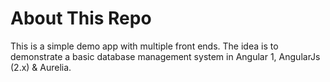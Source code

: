 # About This Repo #

This is a simple demo app with multiple front ends. The idea is to demonstrate a basic database management system in Angular 1, AngularJs (2.x) & Aurelia.